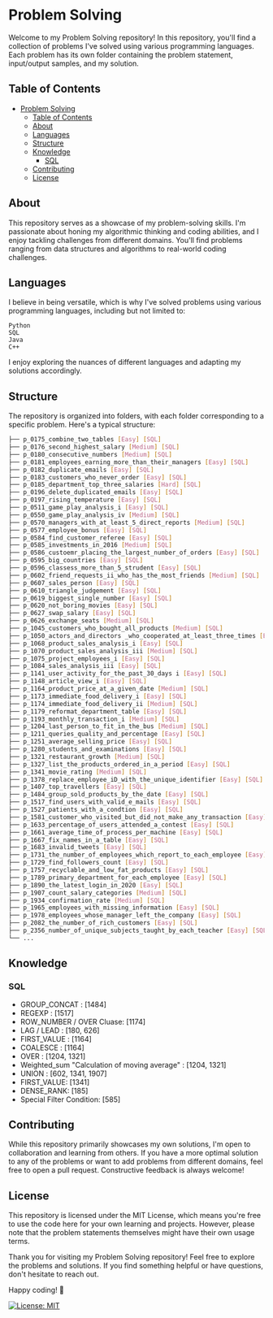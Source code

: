 # Problem Solving
Welcome to my Problem Solving repository! In this repository, you'll find a collection of problems I've solved using various programming languages. Each problem has its own folder containing the problem statement, input/output samples, and my solution.

## Table of Contents
- [Problem Solving](#problem-solving)
  - [Table of Contents](#table-of-contents)
  - [About](#about)
  - [Languages](#languages)
  - [Structure](#structure)
  - [Knowledge](#knowledge)
    - [SQL](#sql)
  - [Contributing](#contributing)
  - [License](#license)
  
<a name="about"></a>
## About
This repository serves as a showcase of my problem-solving skills. I'm passionate about honing my algorithmic thinking and coding abilities, and I enjoy tackling challenges from different domains. You'll find problems ranging from data structures and algorithms to real-world coding challenges.

<a name="Languages"></a>
## Languages
I believe in being versatile, which is why I've solved problems using various programming languages, including but not limited to:

    Python
    SQL
    Java
    C++

I enjoy exploring the nuances of different languages and adapting my solutions accordingly.

<a name='Structure'></a>
## Structure
The repository is organized into folders, with each folder corresponding to a specific problem. Here's a typical structure:

```bash
├── p_0175_combine_two_tables [Easy] [SQL]
├── p_0176_second_highest_salary [Medium] [SQL]
├── p_0180_consecutive_numbers [Medium] [SQL]
├── p_0181_employees_earning_more_than_their_managers [Easy] [SQL]
├── p_0182_duplicate_emails [Easy] [SQL]
├── p_0183_customers_who_never_order [Easy] [SQL]
├── p_0185_department_top_three_salaries [Hard] [SQL]
├── p_0196_delete_duplicated_emails [Easy] [SQL]
├── p_0197_rising_temperature [Easy] [SQL]
├── p_0511_game_play_analysis_i [Easy] [SQL]
├── p_0550_game_play_analysis_iv [Medium] [SQL]
├── p_0570_managers_with_at_least_5_direct_reports [Medium] [SQL]
├── p_0577_employee_bonus [Easy] [SQL]
├── p_0584_find_customer_referee [Easy] [SQL]
├── p_0585_investments_in_2016 [Medium] [SQL]
├── p_0586_custoemr_placing_the_largest_number_of_orders [Easy] [SQL]
├── p_0595_big_countries [Easy] [SQL]
├── p_0596_classess_more_than_5_strudent [Easy] [SQL]
├── p_0602_friend_requests_ii_who_has_the_most_friends [Medium] [SQL]
├── p_0607_sales_person [Easy] [SQL]
├── p_0610_triangle_judgement [Easy] [SQL]
├── p_0619_biggest_single_number [Easy] [SQL]
├── p_0620_not_boring_movies [Easy] [SQL]
├── p_0627_swap_salary [Easy] [SQL]
├── p_0626_exchange_seats [Medium] [SQL]
├── p_1045_customers_who_bought_all_products [Medium] [SQL]
├── p_1050_actors_and_directors _who_cooperated_at_least_three_times [Easy] [SQL]
├── p_1068_product_sales_analysis_i [Easy] [SQL]
├── p_1070_product_sales_analysis_iii [Medium] [SQL]
├── p_1075_project_employees_i [Easy] [SQL]
├── p_1084_sales_analysis_iii [Easy] [SQL]
├── p_1141_user_activity_for_the_past_30_days i [Easy] [SQL]
├── p_1148_article_view_i [Easy] [SQL]
├── p_1164_product_price_at_a_given_date [Medium] [SQL]
├── p_1173_immediate_food_delivery_i [Easy] [SQL]
├── p_1174_immediate_food_delivery_ii [Medium] [SQL]
├── p_1179_reformat_department_table [Easy] [SQL]
├── p_1193_monthly_transaction_i [Medium] [SQL]
├── p_1204_last_person_to_fit_in_the_bus [Medium] [SQL]
├── p_1211_queries_quality_and_percentage [Easy] [SQL]
├── p_1251_average_selling_price [Easy] [SQL]
├── p_1280_students_and_examinations [Easy] [SQL]
├── p_1321_restaurant_growth [Medium] [SQL]
├── p_1327_list_the_products_ordered_in_a_period [Easy] [SQL]
├── p_1341_movie_rating [Medium] [SQL]
├── p_1378_replace_employee_iD_with_the_unique_identifier [Easy] [SQL]
├── p_1407_top_travellers [Easy] [SQL]
├── p_1484_group_sold_products_by_the_date [Easy] [SQL]
├── p_1517_find_users_with_valid_e_mails [Easy] [SQL]
├── p_1527_patients_with_a_condtion [Easy] [SQL]
├── p_1581_customer_who_visited_but_did_not_make_any_transaction [Easy] [SQL]
├── p_1633_percentage_of_users_attended_a_contest [Easy] [SQL]
├── p_1661_average_time_of_process_per_machine [Easy] [SQL]
├── p_1667_fix_names_in_a_table [Easy] [SQL]
├── p_1683_invalid_tweets [Easy] [SQL]
├── p_1731_the_number_of_employees_which_report_to_each_employee [Easy] [SQL]
├── p_1729_find_followers_count [Easy] [SQL]
├── p_1757_recyclable_and_low_fat_products [Easy] [SQL]
├── p_1789_primary_department_for_each_employee [Easy] [SQL]
├── p_1890_the_latest_login_in_2020 [Easy] [SQL]
├── p_1907_count_salary_categories [Medium] [SQL]
├── p_1934_confirmation_rate [Medium] [SQL]
├── p_1965_employees_with_missing_information [Easy] [SQL]
├── p_1978_employees_whose_manager_left_the_company [Easy] [SQL]
├── p_2082_the_number_of_rich_customers [Easy] [SQL]
├── p_2356_number_of_unique_subjects_taught_by_each_teacher [Easy] [SQL]
└── ...
```
<a name="Knowledge"></a>
## Knowledge
### SQL
- GROUP_CONCAT : [1484]
- REGEXP : [1517]
- ROW_NUMBER / OVER Cluase: [1174]
- LAG / LEAD : [180, 626]
- FIRST_VALUE : [1164]
- COALESCE : [1164]
- OVER : [1204, 1321]
- Weighted_sum "Calculation of moving average" : [1204, 1321]
- UNION : [602, 1341, 1907]
- FIRST_VALUE: [1341]
- DENSE_RANK: [185]
- Special Filter Condition: [585]

<a name="Contributing"></a>
## Contributing
While this repository primarily showcases my own solutions, I'm open to collaboration and learning from others. If you have a more optimal solution to any of the problems or want to add problems from different domains, feel free to open a pull request. Constructive feedback is always welcome!

<a name='License'></a>
## License
This repository is licensed under the MIT License, which means you're free to use the code here for your own learning and projects. However, please note that the problem statements themselves might have their own usage terms.

Thank you for visiting my Problem Solving repository! Feel free to explore the problems and solutions. If you find something helpful or have questions, don't hesitate to reach out.

Happy coding! 🚀

[![License: MIT](https://img.shields.io/badge/License-MIT-blue.svg)](https://opensource.org/licenses/MIT)
